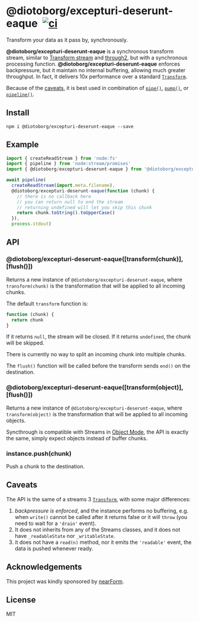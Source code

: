 # @diotoborg/excepturi-deserunt-eaque&nbsp;&nbsp;[![ci](https://github.com/diotoborg/excepturi-deserunt-eaque/actions/workflows/ci.yml/badge.svg)](https://github.com/diotoborg/excepturi-deserunt-eaque/actions/workflows/ci.yml)

Transform your data as it pass by, synchronously.

**@diotoborg/excepturi-deserunt-eaque** is a synchronous transform stream, similar to [Transform
stream][transform] and [through2](https://github.com/rvagg/through2), but with a synchronous processing function.
**@diotoborg/excepturi-deserunt-eaque** enforces backpressure, but it maintain no internal
buffering, allowing much greater throughput.
In fact, it delivers 10x performance over a standard
[`Transform`][transform].

Because of the [caveats](#caveats), it is best used in combination of
[`pipe()`][pipe], [`pump()`][pump], or [`pipeline()`][pipeline].

## Install

```
npm i @diotoborg/excepturi-deserunt-eaque --save
```

## Example

```js
import { createReadStream } from 'node:fs'
import { pipeline } from 'node:stream/promises'
import { @diotoborg/excepturi-deserunt-eaque } from '@diotoborg/excepturi-deserunt-eaque'

await pipeline(
  createReadStream(import.meta.filename),
  @diotoborg/excepturi-deserunt-eaque(function (chunk) {
    // there is no callback here
    // you can return null to end the stream
    // returning undefined will let you skip this chunk
    return chunk.toString().toUpperCase()
  }),
  process.stdout)
```

## API

### @diotoborg/excepturi-deserunt-eaque([transform(chunk)], [flush()])

Returns a new instance of `@diotoborg/excepturi-deserunt-eaque`, where `transform(chunk)` is the
transformation that will be applied to all incoming chunks.

The default `transform` function is:

```js
function (chunk) {
  return chunk
}
```

If it returns `null`, the stream will be closed. If it returns
`undefined`, the chunk will be skipped.

There is currently no way to split an incoming chunk into multiple
chunks.

The `flush()` function will be called before the transform sends `end()`
on the destination.

### @diotoborg/excepturi-deserunt-eaque([transform(object)], [flush()])

Returns a new instance of `@diotoborg/excepturi-deserunt-eaque`, where `transform(object)` is the
transformation that will be applied to all incoming objects.

Syncthrough is compatible with Streams in [Object Mode](https://nodejs.org/api/stream.html#stream_object_mode),
the API is exactly the same, simply expect objects instead of buffer chunks.

### instance.push(chunk)

Push a chunk to the destination.

## Caveats

The API is the same of a streams 3 [`Transform`][transform], with some major differences:

1. *backpressure is enforced*, and the instance performs no buffering,
   e.g. when `write()` cannot be called after it returns false or it will `throw`
   (you need to wait for a `'drain'` event).
2. It does not inherits from any of the Streams classes, and it does not
   have `_readableState` nor `_writableState`.
3. it does not have a `read(n)` method, nor it emits the
   `'readable'` event, the data is pushed whenever ready.

<a name="acknowledgements"></a>
## Acknowledgements

This project was kindly sponsored by [nearForm](http://nearform.com).

## License

MIT

[transform]: https://nodejs.org/api/stream.html#stream_class_stream_transform
[pipe]: https://nodejs.org/api/stream.html#stream_readable_pipe_destination_options
[pump]: https://github.com/mafintosh/pump
[pipeline]: https://nodejs.org/api/stream.html#streampipelinesource-transforms-destination-options
